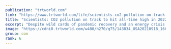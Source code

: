```yaml
---
publication: "trtworld.com"
link: "https://www.trtworld.com/life/scientists-co2-pollution-on-track-to-hit-all-time-high-in-2022-62445"
title: "Scientists: CO2 pollution on track to hit all-time high in 2022"
excerpt: "Despite wild cards of pandemic recovery and an energy crisis provoked by conflict in Ukraine, uptick in carbon pollution from burning oil, gas and coal is consistent with underlying trends, data sugge"
image: "https://cdni0.trtworld.com/w480/h270/q75/143834_USA20210918_1668127594087.jpg"
group: con
rank: 6
---
```

